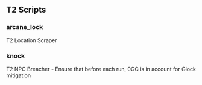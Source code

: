 ## T2 Scripts

### arcane_lock

T2 Location Scraper

### knock

T2 NPC Breacher - Ensure that before each run, 0GC is in account for Glock mitigation
